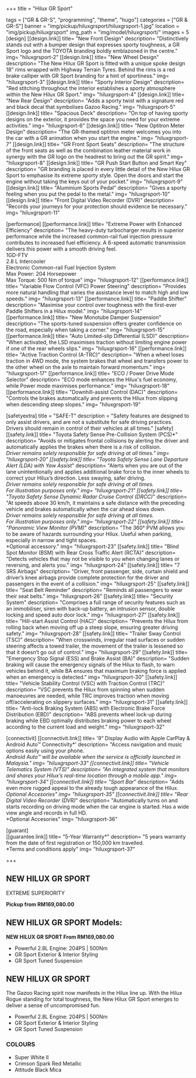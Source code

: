 +++
title = "Hilux GR Sport"

tags = ["GR & GR-S", "programming", "theme", "hugo"]
categories = ["GR & GR-S"]
banner = "img/pickup/hiluxgrsport/hiluxgrsport-1.jpg"
location = "img/pickup/hiluxgrsport"
img_path = "img/model/hiluxgrsport/"
images = 5
[design]
   [[design.link]]
     title= "New Front Design"
     description= "Distinctively stands out with a bumper design that expresses sporty toughness, a GR Sport logo and the TOYOTA branding boldly emblazoned in the centre."
     img= "hiluxgrsport-2"
   [[design.link]]
     title= "New Wheel Design"
     description= "The New Hilux GR Sport is fitted with a unique spoke design 18" rims wrapped with Highway Terrain Tyres. Behind the rims is a red brake calliper with GR Sport branding for a hint of sportiness."
     img= "hiluxgrsport-3"
   [[design.link]]
     title= "Sporty Interior Design"
     description= "Red stitching throughout the interior establishes a sporty atmosphere within the New Hilux GR Sport."
     img= "hiluxgrsport-4"
   [[design.link]]
     title= "New Rear Design"
     description= "Adds a sporty twist with a signature red and black decal that symbolises Gazoo Racing."
     img= "hiluxgrsport-5"
   [[design.link]]
     title= "Spacious Deck"
     description= "On top of having sporty designs on the exterior, it provides the space you need for your extreme activities."
     img= "hiluxgrsport-6"
   [[design.link]]
     title= "New Optitron Meter Design"
     description= "The GR-themed optitron meter welcomes you into the car with a GR animation when you start the engine."
     img= "hiluxgrsport-7"
   [[design.link]]
     title= "GR Front Sport Seats"
     description= "The structure of the front seats as well as the combination leather material work in synergy with the GR logo on the headrest to bring out the GR spirit."
     img= "hiluxgrsport-8"
   [[design.link]]
     title= "GR Push Start Button and Smart Key"
     description= "GR branding is placed in every little detail of the New Hilux GR Sport to emphasise its extreme sporty style. Open the doors and start the engine without taking the keys out of your pocket."
     img= "hiluxgrsport-9"
   [[design.link]]
     title= "Aluminium Sports Pedal"
     description= "Gives a sporty feeling when you put the pedal to the metal."
     img= "hiluxgrsport-10"
   [[design.link]]
     title= "Front Digital Video Recorder (DVR)"
     description= "Records your journeys for your protection should evidence be necessary."
     img= "hiluxgrsport-11"
 
 
[performance]
   [[performance.link]]
     title= "Extreme Power with Enhanced Efficiency"
     description= "The heavy-duty turbocharger results in superior performance while the increased common-rail fuel injection pressure contributes to increased fuel efficiency. A 6-speed automatic transmission delivers this power with a smooth driving feel.<br>1GD-FTV<br>2.8 L Intercooler<br>Electronic Common-rail Fuel Injection System<br>Max Power: 204 Horsepower<br>Max Torque: 500 Nm of torque"
     img= "hiluxgrsport-12"
   [[performance.link]]
     title= "Variable Flow Control (VFC) Power Steering"
     description= "Provides more natural handling that varies the assistance level to match high and low speeds."
     img= "hiluxgrsport-13"
   [[performance.link]]
     title= "Paddle Shifter"
     description= "Maximise your control over toughness with the first-ever Paddle Shifters in a Hilux model."
     img= "hiluxgrsport-14"
   [[performance.link]]
     title= "New Monotube Damper Suspension"
     description= "The sports-tuned suspension offers greater confidence on the road, especially when taking a corner."
     img= "hiluxgrsport-15"
   [[performance.link]]
     title= "Auto Limited-slip Differential (LSD)"
     description= "When activated, the LSD maximises traction without limiting engine power if one of the rear wheels slips."
     img= "hiluxgrsport-16"
   [[performance.link]]
     title= "Active Traction Control (A-TRC)"
     description= "When a wheel loses traction in 4WD mode, the system brakes that wheel and transfers power to the other wheel on the axle to maintain forward momentum."
     img= "hiluxgrsport-17"
   [[performance.link]]
     title= "ECO / Power Drive Mode Selector"
     description= "ECO mode enhances the Hilux's fuel economy, while Power mode maximises performance."
     img= "hiluxgrsport-18"
   [[performance.link]]
     title= "Downhill-assist Control (DAC)"
     description= "Controls the brakes automatically and prevents the Hilux from slipping when descending steep slopes."
     img= "hiluxgrsport-19"

[safetyextra]
  title = "SAFE-T"
  description = "Safety features are designed to only assist drivers, and are not a substitute for safe driving practices. Drivers should remain in control of their vehicles at all times."
[safety]
   [[safety.link]]
     title= "Toyota Safety Sense Pre-Collision System (PCS)*"
     description= "Avoids or mitigates frontal collisions by alerting the driver and automatically applies the brakes when there is a risk of collision.<br>*Driver remains solely responsible for safe driving at all times."
     img= "hiluxgrsport-20"
   [[safety.link]]
     title= "Toyota Safety Sense Lane Departure Alert (LDA) with Yaw Assist*"
     description= "Alerts when you are out of the lane unintentionally and applies additional brake force to the inner wheels to correct your Hilux’s direction. Less swaying, safer driving.<br>*Driver remains solely responsible for safe driving at all times.<br>For illustration purposes only."
     img= "hiluxgrsport-21"
   [[safety.link]]
     title= "Toyota Safety Sense Dynamic Radar Cruise Control (DRCC)*"
     description= "At speeds above 30 km/h, it maintains a safe distance with the preceding vehicle and brakes automatically when the car ahead slows down.<br>*Driver remains solely responsible for safe driving at all times.<br>For illustration purposes only."
     img= "hiluxgrsport-22"
   [[safety.link]]
     title= "Panoramic View Monitor (PVM)*"
     description= "The 360° PVM allows you to be aware of hazards surrounding your Hilux. Useful when parking, especially in narrow and tight spaces.<br>*Optional accessory."
     img= "hiluxgrsport-23"
   [[safety.link]]
     title= "Blind Spot Monitor (BSM) with Rear Cross Traffic Alert (RCTA)"
     description= "Detects vehicles that may not be visible to you when changing lanes or reversing, and alerts you."
     img= "hiluxgrsport-24"
   [[safety.link]]
     title= "7 SRS Airbags"
     description= "Driver, front passenger, side, curtain shield and driver’s knee airbags provide complete protection for the driver and passengers in the event of a collision."
     img= "hiluxgrsport-25"
   [[safety.link]]
     title= "Seat Belt Reminder"
     description= "Reminds all passengers to wear their seat belts."
     img= "hiluxgrsport-26"
   [[safety.link]]
     title= "Security System"
     description= "Comprises a full range of security features such as an immobiliser, siren with back-up battery, an intrusion sensor, double locking and speed auto door lock."
     img= "hiluxgrsport-27"
   [[safety.link]]
     title= "Hill-start Assist Control (HAC)"
     description= "Prevents the Hilux from rolling back when moving off up a steep slope, ensuring greater driving safety."
     img= "hiluxgrsport-28"
   [[safety.link]]
     title= "Trailer Sway Control (TSC)"
     description= "When crosswinds, irregular road surfaces or sudden steering affects a towed trailer, the movement of the trailer is lessened so that it doesn’t go out of control."
     img= "hiluxgrsport-29"
   [[safety.link]]
     title= "Emergency Stop Signal (ESS) and Brake Assist (BA)"
     description= "Sudden braking will cause the emergency signals of the Hilux to flash, to warn vehicles behind it, while BA ensures that maximum braking force is applied when an emergency is detected."
     img= "hiluxgrsport-30"
   [[safety.link]]
     title= "Vehicle Stability Control (VSC) with Traction Control (TRC)"
     description= "VSC prevents the Hilux from spinning when sudden manoeuvres are needed, while TRC improves traction when moving off/accelerating on slippery surfaces."
     img= "hiluxgrsport-31"
   [[safety.link]]
     title= "Anti-lock Braking System (ABS) with Electronic Brake Force Distribution (EBD)"
     description= "ABS prevents wheel lock-up during braking while EBD optimally distributes braking power to each wheel according to the current load and weight."
     img= "hiluxgrsport-32"
  

[connectivit]
   [[connectivit.link]]
     title= '9” Display Audio with Apple CarPlay & Android Auto™ Connectivity*'
     description= "Access navigation and music options easily using your phone.<br>*Android Auto™ will be available when the service is officially launched in Malaysia."
     img= "hiluxgrsport-33"
   [[connectivit.link]]
     title= "Vehicle Telematics System (VTS)"
     description= "An integrated system that monitors and shares your Hilux’s real-time location through a mobile app."
     img= "hiluxgrsport-34"
   [[connectivit.link]]
     title= "Sport Bar*"
     description= "Adds even more rugged appeal to the already tough appearance of the Hilux.<br>*Optional Accesories"
     img= "hiluxgrsport-35"
   [[connectivit.link]]
     title= "Rear Digital Video Recorder (DVR)*"
     description= "Automatically turns on and starts recording on driving mode when the car engine is started. Has a wide view angle and records in full HD.<br>*Optional Accesories"
     img= "hiluxgrsport-36"

[guarant]  
   [[guarantee.link]]
     title= "5-Year Warranty*"
     description= "5 years warranty from the date of first registration or 150,000 km travelled.<br>*Terms and conditions apply"
     img= "hiluxgrsport-37"
  

+++
## NEW HILUX GR SPORT

EXTREME SUPERIORITY

**Pickup from RM169,080.00**

## NEW HILUX GR SPORT Models:

**NEW HILUX GR SPORT  From RM169,080.00**
- Powerful 2.8L Engine: 204PS | 500Nm
- GR Sport Exterior & Interior Styling
- GR Sport Tuned Suspension
 
## NEW HILUX GR SPORT
The Gazoo Racing spirit now manifests in the Hilux line up. With the Hilux Rogue standing for total toughness, the New Hilux GR Sport emerges to deliver a sense of uncompromised fun.

- Powerful 2.8L Engine: 204PS | 500Nm
- GR Sport Exterior & Interior Styling
- GR Sport Tuned Suspension


### COLOURS
- Super White II
- Crimson Spark Red Metallic
- Attitude Black Mica
